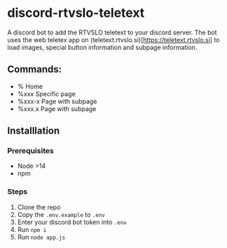 # discord-rtvslo-teletext
A discord bot to add the RTVSLO teletext to your discord server. The bot uses the web teletex app on (teletext.rtvslo.si)[https://teletext.rtvslo.si] to load images, special button information and subpage information. 


## Commands:
 - %       Home
 - %xxx    Specific page
 - %xxx-x  Page with subpage
 - %xxx.x  Page with subpage


## Installlation
### Prerequisites
 - Node >14
 - npm
### Steps
1. Clone the repo
2. Copy the `.env.example` to `.env`
3. Enter your discord bot token into `.env`
4. Run `npm i`
5. Run `node app.js`


